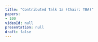 ```yaml
---
title: "Contributed Talk 1a (Chair: TBA)"
papers:
- 100
videoId: null
presentation: null
draft: false
---
```

